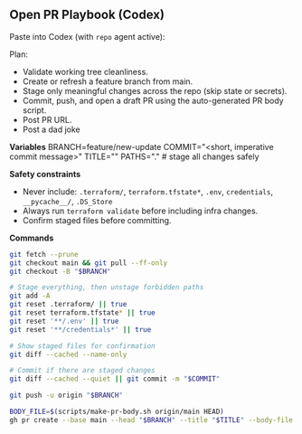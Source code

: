 ## Open PR Playbook (Codex)

Paste into Codex (with `repo` agent active):

Plan:  
- Validate working tree cleanliness.
- Create or refresh a feature branch from main. 
- Stage only meaningful changes across the repo (skip state or secrets).  
- Commit, push, and open a draft PR using the auto-generated PR body script.  
- Post PR URL.
- Post a dad joke

**Variables**
BRANCH=feature/new-update
COMMIT="<short, imperative commit message>"
TITLE="<PR title>"
PATHS="."   # stage all changes safely

**Safety constraints**
- Never include: `.terraform/`, `terraform.tfstate*`, `.env`, `credentials`, `__pycache__/`, `.DS_Store`
- Always run `terraform validate` before including infra changes.
- Confirm staged files before committing.

**Commands**
```bash
git fetch --prune
git checkout main && git pull --ff-only
git checkout -B "$BRANCH"

# Stage everything, then unstage forbidden paths
git add -A
git reset .terraform/ || true
git reset terraform.tfstate* || true
git reset '**/.env' || true
git reset '**/credentials*' || true

# Show staged files for confirmation
git diff --cached --name-only

# Commit if there are staged changes
git diff --cached --quiet || git commit -m "$COMMIT"

git push -u origin "$BRANCH"

BODY_FILE=$(scripts/make-pr-body.sh origin/main HEAD)
gh pr create --base main --head "$BRANCH" --title "$TITLE" --body-file "$BODY_FILE" --draft
